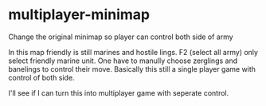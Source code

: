 # multiplayer-minimap
Change the original minimap so player can control both side of army

In this map friendly is still marines and hostile lings. F2 (select all army) only select friendly marine unit. One have to manully choose zerglings and banelings to control their move. Basically this still a single player game with control of both side.

I'll see if I can turn this into multiplayer game with seperate control.
